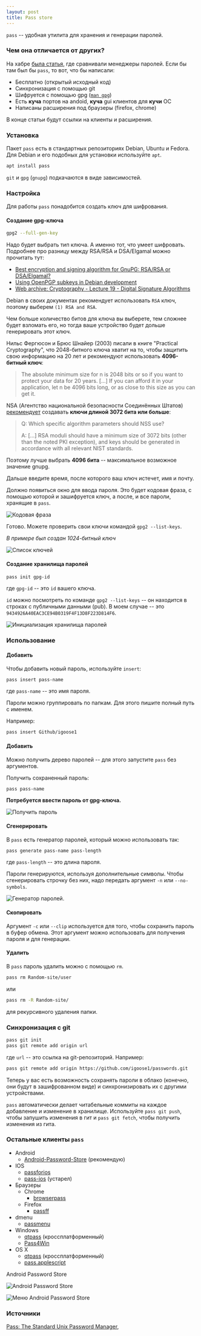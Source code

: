 ```yaml
---
layout: post
title: Pass store
---
```


`pass` -- удобная утилита для хранения и генерации паролей.


### Чем она отличается от других?
На хабре [была статья](https://habr.com/post/125248/), где сравнивали менеджеры паролей.
Если бы там был бы `pass`, то вот, что бы написали:

  * Бесплатно (открытый исходный код)
  * Синхронизация с помощью git
  * Шифруется с помощью gpg ([`man gpg`](https://www.gnupg.org/documentation/manpage.html))
  * Есть **куча** портов на andoid, **куча** gui клиентов для **кучи** ОС
  * Написаны расширения под браузеры (firefox, chrome)

В конце статьи будут ссылки на клиенты и расширения.


### Установка
Пакет `pass` есть в стандартных репозиториях Debian, Ubuntu и Fedora.
Для Debian и его подобных для установки используйте `apt`.
```bash
apt install pass
```

`git` и `gpg` (`gnupg`) подкачаются в виде зависимостей.


### Настройка
Для работы `pass` понадобится создать ключ для шифрования.


#### Создание gpg-ключа
```bash
gpg2 --full-gen-key
```

Надо будет выбрать тип ключа.
А именно тот, что умеет шифровать.
Подробнее про разницу между RSA/RSA и DSA/Elgamal можно прочитать тут:
  * [Best encryption and signing algorithm for GnuPG: RSA/RSA or DSA/Elgamal?](https://superuser.com/a/541162)
  * [Using OpenPGP subkeys in Debian development](https://wiki.debian.org/Subkeys?action=show&redirect=subkeys)
  * [Web archive: Cryptography - Lecture 19 - Digital Signature Algorithms](https://web.archive.org/web/20140212143556/http://courses.cs.tamu.edu:80/pooch/665_spring2008/Australian-sec-2006/less19.html)

Debian в своих документах рекомендует использовать `RSA` ключ, поэтому выберем `(1) RSA and RSA`.

Чем больше количество битов для ключа вы выберете, тем сложнее будет взломать его, но тогда ваше устройство будет дольше генерировать этот ключ.

Нильс Фергюсон и Брюс Шнайер (2003) писали в книге "Practical Cryptography", что 2048-битного ключа хватит на то, чтобы защитить свою информацию на 20 лет и рекомендуют использовать **4096-битный ключ**:
> The absolute minimum size for n is 2048 bits or so if you want to protect your data for 20 years. [...] If you can afford it in your application, let n be 4096 bits long, or as close to this size as you can get it. 

NSA (Агентство национальной безопасности Соединённых Штатов) [рекомендует](https://cryptome.org/2016/01/CNSA-Suite-and-Quantum-Computing-FAQ.pdf) создавать **ключи длиной 3072 бита или больше**:
> Q: Which specific algorithm parameters should NSS use?
>
> A: [...] RSA moduli should have a minimum size of 3072 bits (other than the noted PKI exception), and keys should be generated in accordance with all relevant NIST standards.

Поэтому лучше выбрать **4096 бита** -- максимальное возможное значение gnupg.

Дальше введите время, после которого ваш ключ истечет, имя и почту.

Должно появиться окно для ввода пароля.
Это будет кодовая фраза, с помощью которой и зашифруется ключ, а после, и все пароли, хранящие в `pass`.

![Кодовая фраза][pass-phrase]

Готово. Можете проверить свои ключи командой `gpg2 --list-keys`.

*В примере был создан 1024-битный ключ*

![Список ключей][list-keys]


#### Создание хранилища паролей
```bash
pass init gpg-id
```
где `gpg-id` -- это `id` вашего ключа.

`id` можно посмотреть по команде `gpg2 --list-keys` -- он находится в строках с публичными данными (pub).
В моем случае -- это `9434926A40EAC3CE94B0319F4F13D8F223D814F6`.

![Инициализация хранилища паролей][pass-init]


### Использование
#### Добавить
Чтобы добавить новый пароль, используйте `insert`:
```bash
pass insert pass-name
```
где `pass-name` -- это имя пароля.

Пароли можно группировать по папкам. Для этого пишите полный путь с именем.

Например:
```bash
pass insert Github/igoose1
```

#### Добавить
Можно получить дерево паролей -- для этого запустите `pass` без аргументов.

Получить сохраненный пароль:
```bash
pass pass-name
```

**Потребуется ввести пароль от gpg-ключа.**

![Получить пароль][pass-tree]


#### Сгенерировать
В `pass` есть генератор паролей, который можно использовать так:
```bash
pass generate pass-name pass-length
```
где `pass-length` -- это длина пароля.

Пароли генерируются, используя дополнительные символы.
Чтобы сгенерировать строчку без них, надо передать аргумент `-n` или `--no-symbols`.

![Генератор паролей][pass-generate].


#### Скопировать
Аргумент `-c` или `--clip` используется для того, чтобы сохранить пароль в буфер обмена.
Этот аргумент можно использовать для получения пароля и для генерации.


#### Удалить
В `pass` пароль удалить можно с помощью `rm`.
```bash
pass rm Random-site/user
```
или
```bash
pass rm -R Random-site/
```
для рекурсивного удаления папки.

### Синхронизация с git
```bash
pass git init
pass git remote add origin url
```
где `url` -- это ссылка на git-репозиторий. Например:
```bash
pass git remote add origin https://github.com/igoose1/passwords.git
```

Теперь у вас есть возможность сохранять пароли в облако (конечно, они будут в зашифрованном виде) и синхронизировать их с другими устройствами.

`pass` автоматически делает читабельные коммиты на каждое добавление и изменение в хранилище.
Используйте `pass git push`, чтобы запушить изменения в гит и `pass git fetch`, чтобы получить изменения из гита.


### Остальные клиенты `pass`
  * Android
    * [Android-Password-Store](https://github.com/zeapo/Android-Password-Store) (рекомендую)
  * IOS
    * [passforios](https://mssun.github.io/passforios)
    * [pass-ios](https://github.com/davidjb/pass-ios) (устарел)
  * Браузеры
    * Chrome
      * [browserpass](https://github.com/dannyvankooten/browserpass)
    * Firefox
      * [passff](https://github.com/jvenant/passff)
  * dmenu
    * [passmenu](https://git.zx2c4.com/password-store/tree/contrib/dmenu)
  * Windows
    * [qtpass](http://qtpass.org) (кроссплатформенный)
    * [Pass4Win](https://github.com/mbos/Pass4Win)
  * OS X
    * [qtpass](http://qtpass.org) (кроссплатформенный)
    * [pass.applescript](https://git.zx2c4.com/password-store/tree/contrib/pass.applescript)


Android Password Store

![Android Password Store][android-password-store]

![Меню Android Password Store][android-password-store-menu]

### Источники

[Pass: The Standard Unix Password Manager](https://www.passwordstore.org/),


[pass-phrase]: https://github.com/igoose1/igoose1.github.io/raw/master/images/pass-store/passphrase.png
[list-keys]: https://github.com/igoose1/igoose1.github.io/raw/master/images/pass-store/list-keys.png
[pass-init]: https://github.com/igoose1/igoose1.github.io/raw/master/images/pass-store/pass-init.png
[pass-tree]: https://github.com/igoose1/igoose1.github.io/raw/master/images/pass-store/pass-tree.png
[pass-generate]: https://github.com/igoose1/igoose1.github.io/raw/master/images/pass-store/pass-generate.png
[android-password-store]: https://github.com/igoose1/igoose1.github.io/raw/master/images/pass-store/android-password-store.png
[android-password-store-menu]: https://github.com/igoose1/igoose1.github.io/raw/master/images/pass-store/android-password-store-menu.png
